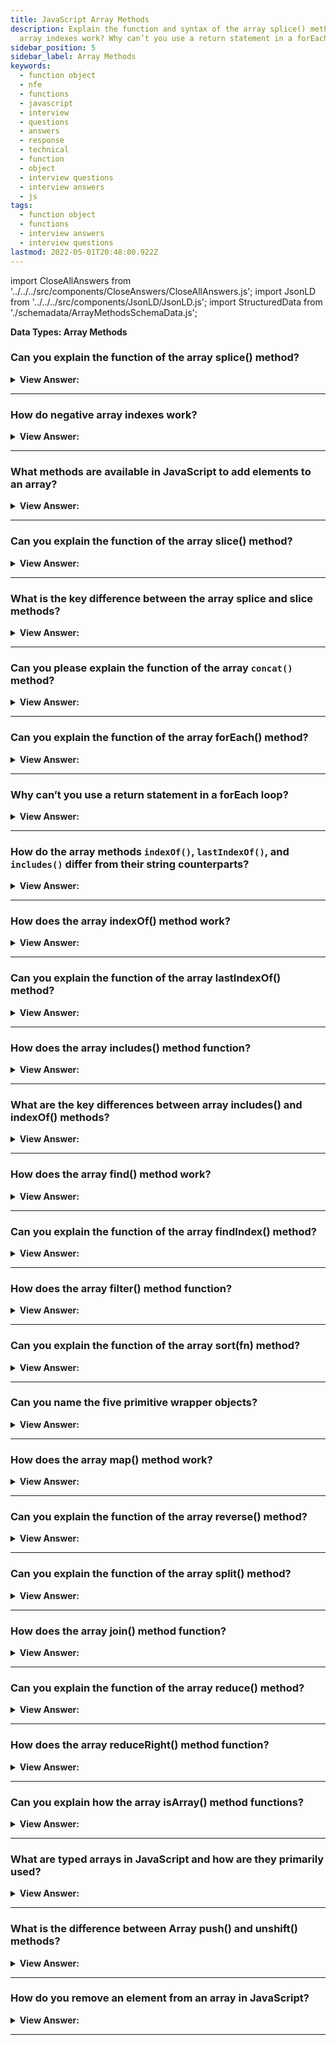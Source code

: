 ```yaml
---
title: JavaScript Array Methods
description: Explain the function and syntax of the array splice() method? How do negative
  array indexes work? Why can’t you use a return statement in a forEach loop?
sidebar_position: 5
sidebar_label: Array Methods
keywords:
  - function object
  - nfe
  - functions
  - javascript
  - interview
  - questions
  - answers
  - response
  - technical
  - function
  - object
  - interview questions
  - interview answers
  - js
tags:
  - function object
  - functions
  - interview answers
  - interview questions
lastmod: 2022-05-01T20:48:00.922Z
---
```


import CloseAllAnswers from '../../../src/components/CloseAnswers/CloseAllAnswers.js';
import JsonLD from '../../../src/components/JsonLD/JsonLD.js';
import StructuredData from './schemadata/ArrayMethodsSchemaData.js';

<JsonLD data={StructuredData} />

<head>
  <title>JavaScript Array Methods | Frontend Phone Interview Response</title>
</head>

**Data Types: Array Methods**

<CloseAllAnswers />

### Can you explain the function of the array splice() method?

<details>
  <summary><strong>View Answer:</strong></summary>
  <div>
  <div><strong>Interview Response:</strong> The splice() method is used to add, remove, or replace elements in an array. It has three arguments including the start index, delete count, and items to add.</div><br />
  <div><strong>Technical Response:</strong> The splice method is a swiss army knife for arrays; it can do everything. The splice() method changes the contents of an array by removing or replacing existing elements and/or adding new elements in place. The basic syntax of the splice method includes modifying arrays starting from the index start: removes deleteCount elements and then inserts elem1, ..., elemN in their place. Then it returns the array of removed elements.<br />
  </div><br />
  <div><strong className="codeExample">Code Example:</strong><br /><br />

<strong>Syntax: </strong> arr.splice(start[, deleteCount, elem1, ..., elemN]);<br /><br />

  <div></div>

```js
let arr = ['I', 'study', 'JavaScript'];
arr.splice(1, 1); // from index 1 remove 1 element

console.log(arr); // ["I", "JavaScript"]

const months = ['Jan', 'March', 'April', 'June'];
months.splice(1, 0, 'Feb');
// inserts at index 1
console.log(months); // [ 'Jan', 'Feb', 'March', 'April', 'June' ]

months.splice(4, 1, 'May');
// replaces 1 element at index 4

console.log(months);
// expected output: Array ["Jan", "Feb", "March", "April", "May"]
```

  </div>
  </div>
</details>

---

### How do negative array indexes work?

<details>
  <summary><strong>View Answer:</strong></summary>
  <div>
  <div><strong>Interview Response:</strong> Negative array indexes count from the end of the array, with -1 representing the last element, -2 representing the second-to-last, and so on.</div><br />
  <div><strong>Technical Response:</strong> Most array methods allow negative indexes. A negative index begins at the end of an array and steps back towards the front of the array, such as -1 being one index step from the end. There is no zero-index position at the end of the array.<br />
  </div><br />
  <div><strong className="codeExample">Code Example:</strong><br /><br />

  <div></div>

```js
let arr = [1, 2, 5];

// from index -1 (one step from the end)
// delete 0 elements,
// then insert 3 and 4
arr.splice(-1, 0, 3, 4);

console.log(arr); // 1,2,3,4,5
```

  </div>
  </div>
</details>

---

### What methods are available in JavaScript to add elements to an array?

<details>
  <summary><strong>View Answer:</strong></summary>
  <div>
  <div><strong>Interview Response:</strong> In JavaScript, elements can be added to an array using push() (to the end), unshift() (to the beginning), and splice() (at a specific index).</div><br />
  <div><strong className="codeExample">Code Example:</strong><br /><br />

  <div></div>

1. Using `push()` to add elements to the end of the array:

```javascript
let arr = ['a', 'b', 'c'];
arr.push('d');
console.log(arr);  // Logs: ['a', 'b', 'c', 'd']
```

2. Using `unshift()` to add elements to the beginning of the array:

```javascript
let arr = ['a', 'b', 'c'];
arr.unshift('0');
console.log(arr);  // Logs: ['0', 'a', 'b', 'c']
```

3. Using `splice()` to add elements at a specific index in the array:

```javascript
let arr = ['a', 'b', 'c'];
arr.splice(1, 0, '1.5');
console.log(arr);  // Logs: ['a', '1.5', 'b', 'c']
```

In the `splice()` example, the first parameter is the index where new elements should be added, the second parameter is the number of elements to remove (0 in this case, since we're only adding), and the rest are the elements to add.

  </div>
  </div>
</details>

---

### Can you explain the function of the array slice() method?

<details>
  <summary><strong>View Answer:</strong></summary>
  <div>
  <div><strong>Interview Response:</strong> The slice() method in JavaScript creates a new array by copying a portion of an existing array and returns it, with the option to specify the start and end (not including end) indexes of the elements to be copied..</div><br />
  <div><strong>Technical Response:</strong> The method arr.slice is significantly more straightforward than the similarly named arr.splice. It returns a new array with all entries from index start to finish copied to it (not including end). When both start and end are negative, the position from the array end is assumed. It works similarly to the string function str.slice, except instead of substrings, it creates subarrays. We can also use it without arguments: arr.slice() which duplicates arr. This process frequently obtains a duplicate for subsequent changes that should not affect the original array.<br />
  </div><br />
  <div><strong className="codeExample">Code Example:</strong><br /><br />

<strong>Syntax: </strong> slice(start, end);<br /><br />

  <div></div>

```js
let arr = ['t', 'e', 's', 't'];

console.log(arr.slice(1, 3)); // e,s (copy from 1 to 3)

console.log(arr.slice(-2)); // s,t (copy from -2 till the end)
```

  </div>
  </div>
</details>

---

### What is the key difference between the array splice and slice methods?

<details>
  <summary><strong>View Answer:</strong></summary>
  <div>
  <div><strong>Interview Response:</strong> The main difference between the splice() and slice() methods in JavaScript is that splice() changes the original array by adding or removing elements, while slice() creates a new array.
</div><br />
  <div><strong className="codeExample">Code Example:</strong><br /><br />

  <div></div>

```js
// Array Slice Method *
let arr = ['t', 'e', 's', 't'];

console.log(arr.slice(1, 3)); // e,s (copy from 1 to 3)

console.log(arr.slice(-2)); // s,t (copy from -2 till the end)

console.log(arr); // ['t', 'e', 's', 't']; no change to the original array

// Array Splice Method **
let arr2 = [1, 2, 5];

console.log(arr2.splice(-1, 0, 3, 4)); // returns []

// returns an empty array because it was ran before it was created

console.log(arr2); // 1,2,3,4,5 – modified the original array
```

  </div>
  </div>
</details>

---

### Can you please explain the function of the array `concat()` method?

<details>
  <summary><strong>View Answer:</strong></summary>
  <div>
  <div><strong>Interview Response:</strong> The concat() method creates a new array by merging two or more arrays, without modifying the original arrays.</div><br />
  <div><strong>Technical Response:</strong> You can use the concat() method to merge two or more arrays. This method does not change the existing arrays but returns a new array. It accepts any number of arguments using either arrays or values. Typically, it only copies elements from arrays. Other objects, even if they look like arrays, are added. But if an array-like object has a special Symbol.isConcatSpreadable property, it is treated as an array by concat its elements get added instead.<br />
  </div><br />
  <div><strong className="codeExample">Code Example:</strong><br /><br />

<strong>Syntax: </strong> arr.concat(arg1, arg2...);<br /><br />

  <div></div>

```js
let arr = [1, 2];

// create an array from: arr and [3,4]
console.log(arr.concat([3, 4])); // 1,2,3,4

// create an array from: arr and [3,4] and [5,6]
console.log(arr.concat([3, 4], [5, 6])); // 1,2,3,4,5,6

// create an array from: arr and [3,4], then add values 5 and 6
console.log(arr.concat([3, 4], 5, 6)); // 1,2,3,4,5,6

///////////////////////////////

let arr = [1, 2];

let arrayLike = {
  0: 'something',
  length: 1,
};

console.log(arr.concat(arrayLike)); // 1,2,[object Object]

///////////////////////////////

let arr = [1, 2];

let arrayLike = {
  0: 'something',
  1: 'else',
  [Symbol.isConcatSpreadable]: true,
  length: 2,
};

console.log(arr.concat(arrayLike)); // 1,2,something,else
```

  </div>
  </div>
</details>

---

### Can you explain the function of the array forEach() method?

<details>
  <summary><strong>View Answer:</strong></summary>
  <div>
  <div><strong>Interview Response:</strong> The forEach() method executes a provided function once for each array element, allowing you to perform an operation on each element of an array.</div><br />
  <div><strong>Technical Response:</strong> The arr.forEach method allows us to run a function for every element of an array and returns undefined. The function does not get executed for array elements without values. The forEach method accepts the current value and a callback with an optional item, index, and array. A forEach() loop is a function that runs another function (callback) on each item in an array. We define what happens in that callback function. You should note that forEach expects a synchronous function and does not wait for promises. The forEach should not get used like a for or for..of loop on large data sets. It can cause bottlenecks because you cannot directly break out of the loop using a break statement other than throwing an exception. The forEach() method is the wrong tool if you need such behavior.<br />
  </div><br />
  <div><strong className="codeExample">Code Example:</strong><br /><br />

<strong>Syntax: </strong> arr.forEach(callback function(item, index, array) {});<br /><br />

  <div></div>

```js
// Using an Arrow Function
let myFunction = (item, index) => {
  console.log(index + ':' + item);
};

const fruits = ['apple', 'orange', 'cherry'];
fruits.forEach(myFunction);

// Using an Function Declaration
const fruits2 = ['apple', 'orange', 'cherry'];
fruits2.forEach(myFunction);

function myFunction(item, index) {
  console.log(index + ':' + item);
}
```

  </div>
  </div>
</details>

---

### Why can’t you use a return statement in a forEach loop?

<details>
  <summary><strong>View Answer:</strong></summary>
  <div>
  <div><strong>Interview Response:</strong> In JavaScript, a return statement inside a forEach loop only exits the current iteration and not the entire loop.
</div><br />

:::note

Additionally, break and continue statements are not valid statements, resulting in a Syntax error.

:::

  </div>
</details>

---

### How do the array methods `indexOf()`, `lastIndexOf()`, and `includes()` differ from their string counterparts?

<details>
  <summary><strong>View Answer:</strong></summary>
  <div>
  <div><strong>Technical Response:</strong> The methods array indexOf, lastIndexOf, and includes method have the same syntax and do essentially the same as their string counterparts but operate on items instead of characters.<br /><br />
  </div>
  </div>
</details>

---

### How does the array indexOf() method work?

<details>
  <summary><strong>View Answer:</strong></summary>
  <div>
  <div><strong>Interview Response:</strong> The indexOf() method in JavaScript searches for the first occurrence of an element in an array and returns its first index. If the element is not found, it returns -1. It accepts two arguments, including the searchElement and fromIndex.</div><br />
  <div><strong>Technical Response:</strong> The indexOf() method returns the first index at which a given element is found in the array, or -1 if it is not present. It accepts two arguments, including the searchElement and fromIndex. The searchElement is the element located in the array. The fromIndex is the starting index in the array you want to start the element search from. indexOf() compares searchElement to elements of the Array using strict equality (the same method used by the === or triple-equals operator).<br />
  </div><br />
  <div><strong className="codeExample">Code Example:</strong><br /><br />

<strong>Syntax: </strong> arr.indexOf(searchElement[, fromIndex]);<br /><br />

  <div></div>

```js
let arr = [1, 0, false];

console.log(arr.indexOf(0)); // 1
console.log(arr.indexOf(false)); // 2
console.log(arr.indexOf(null)); // -1
```

  </div>
  </div>
</details>

---

### Can you explain the function of the array lastIndexOf() method?

<details>
  <summary><strong>View Answer:</strong></summary>
  <div>
  <div><strong>Interview Response:</strong> The lastIndexOf() method in JavaScript searches for the last occurrence of an element in an array and returns its index. If the element is not found, it returns -1.</div><br />
  <div><strong>Technical Response:</strong> The lastIndexOf() method returns the last index at which a given element gets found in the array, or -1 if it is not present. The array gets traversed backwards, beginning at fromIndex. There are two parameters to the lastIndexOf method, and the searchElement is the array element, and the second parameter is the optional fromIndex, which searches from the supplied index.<br />
  </div><br />
  <div><strong className="codeExample">Code Example:</strong><br /><br />

<strong>Syntax: </strong> arr.lastIndexOf(searchElement[, fromIndex]);<br /><br />

  <div></div>

```js
let numbers = [2, 5, 9, 2];

console.log(numbers.lastIndexOf(2)); // 3
console.log(numbers.lastIndexOf(7)); // -1
console.log(numbers.lastIndexOf(2, 3)); // 3
console.log(numbers.lastIndexOf(2, 2)); // 0
console.log(numbers.lastIndexOf(2, -2)); // 0
console.log(numbers.lastIndexOf(2, -1)); // 3
```

  </div>
  </div>
</details>

---

### How does the array includes() method function?

<details>
  <summary><strong>View Answer:</strong></summary>
  <div>
  <div><strong>Interview Response:</strong> The JavaScript array `includes()` method checks if an array contains a specified element, returning a boolean value: true if present, false if absent.</div><br />
  <div><strong>Technical Response:</strong> The includes() method determines whether an array includes a specific value among its entries, returning true or false as appropriate. Returns a Boolean, which is true if the value valueToFind gets found within the array (or the part of the array indicated by the index fromIndex, if specified). Values of zero are all considered to be equal, regardless of sign. (You should not consider -0 to be equal to both 0 and +0), but false is not considered to be the same as 0. The include method also has an optional fromIndex position as a starting point in the index forward.<br /><br />
  </div><br />
  <div><strong className="codeExample">Code Example:</strong><br /><br />

<strong>Syntax: </strong> arr.includes(valueToFind[, fromIndex]);<br /><br />

  <div></div>

```js
[1, 2, 3]
  .includes(2) // true

  [(1, 2, 3)].includes(4) // false

  [(1, 2, 3)].includes(3, 3) // false

  [(1, 2, 3)].includes(3, -1) // true

  [(1, 2, NaN)].includes(NaN); // true
```

  </div>
  </div>
</details>

---

### What are the key differences between array includes() and indexOf() methods?

<details>
  <summary><strong>View Answer:</strong></summary>
  <div>
  <div><strong>Interview Response:</strong> The key difference between includes() and indexOf() methods is that includes() returns a boolean (true/false) indicating if the element is present, while indexOf() returns the index of the first occurrence or -1 if not found.</div><br />
  <div><strong>Technical Response:</strong> There are notable differences between the includes() and indexOf() methods. The includes method returns a Boolean, and the indexOf method returns a subscript. The includes method finds NaN and undefined, whereas the indexOf method does not. The includes() method does not distinguish between -0 and +0 (This is not a bug, but clearly how JavaScript works. From a performance standpoint, the only difference is that it includes checks if you have passed it a regular expression instead of a string and throws an exception if you have. indexOf accepts a regular expression but always returns -1. So, while includes is a tiny amount slower because it must check if you passed it a regex, this makes no difference in how fast your code runs. You should use indexOf if you care about where the substring is in the original string. If you do not care, just call includes because it makes the intent of your code clearer.<br />
  </div><br />
  <div><strong className="codeExample">Code Example:</strong><br /><br />

  <div></div>

```js
// Using includes() method to check for NaN
const array1 = [NaN];

if (array1.includes(NaN)) {
  console.log('true. NAN was found in the array'); // true. NAN was found in the array
}

// Using indexOf() method to check for NaN
const array2 = [NaN];

if (array2.indexOf(NaN) == -1) {
  console.log('NaN not found in the array'); // NaN not found in the array
}
```

  </div>
  </div>
</details>

---

### How does the array find() method work?

<details>
  <summary><strong>View Answer:</strong></summary>
  <div>
  <div><strong>Interview Response:</strong> The JavaScript array find() method takes a callback function, iterating through array elements and returning the first element that satisfies the callback's condition, or undefined if not found.</div><br />
  <div><strong>Technical Response:</strong> The find method accepts a callback function on elements in an array where the item is the element index, and the array is the array itself. If it returns true, the search stops, and the item returns. If nothing gets found, undefined returns. It's good to keep in mind that index 0 is interpreted as a Falsy value in conditional statement checks on the find method.<br />
  </div><br />
  <div><strong className="codeExample">Code Example:</strong><br /><br />

<strong>Syntax: </strong> arr.find[callback(element[, index[, array]]](, thisArg));<br /><br />

  <div></div>

```js
// Simple Implementation
const array1 = [5, 12, 8, 130, 44];

const found = array1.find((element) => element > 10);

console.log(found);
// expected output: 12

// Implementation on Array Objects
let users = [
  { id: 1, name: 'John' },
  { id: 2, name: 'Pete' },
  { id: 3, name: 'Mary' },
];

let user = users.find((item) => item.id == 1);

console.log(user.name); // expected output: John
```

:::note

You should remember that index 0 gets interpreted as a falsie value in conditional statement checks on the find method.

:::

  </div>
  </div>
</details>

---

### Can you explain the function of the array findIndex() method?

<details>
  <summary><strong>View Answer:</strong></summary>
  <div>
  <div><strong>Interview Response:</strong> The JavaScript array findIndex() method takes a callback function, iterating through array elements and returning the first element's index that satisfies the callback's condition. If no element satisfies the test, it returns -1.
</div><br />
  <div><strong className="codeExample">Code Example:</strong><br /><br />

<strong>Syntax: </strong> arr.findIndex[callback( element[, index[, array]] ](, thisArg));<br /><br />

  <div></div>

```js
// Simple Implementation
const array1 = [5, 12, 8, 130, 44];

const found = array1.findIndex((element) => element > 10);

console.log(found);
// expected output: 1

// Implementation on Array Objects
let users = [
  { id: 1, name: 'John' },
  { id: 2, name: 'Pete' },
  { id: 3, name: 'Mary' },
];

let user = users.findIndex((item) => item.id == 1);

console.log(user); // expected output: 0
```

  </div>
  </div>
</details>

---

### How does the array filter() method function?

<details>
  <summary><strong>View Answer:</strong></summary>
  <div>
  <div><strong>Interview Response:</strong> The filter method calls a provided callback function once for each element in an array and constructs a new array of all the values for which the callback returns a value that coerces to true.</div><br />
  <div><strong>Technical Response:</strong> The filter method creates a new array with all elements that pass the test implemented by the provided function. The filter method calls a provided callback function once for each element in an array and constructs a new array of values for which the callback returns a value that coerces to true. The callback invokes only for indexes of the array that have assigned values; it does not invoke for indexes that have been deleted or assigned values. Array elements that do not pass the callback test are skipped and not included in the new array.<br />
  </div><br />
  <div><strong className="codeExample">Code Example:</strong><br /><br />

<strong>Syntax: </strong> arr.filter(callback(item, index, array);<br /><br />

  <div></div>

```js
let users = [
  { id: 1, name: 'John' },
  { id: 2, name: 'Pete' },
  { id: 3, name: 'Mary' },
];

// returns array of the first two users
let someUsers = users.filter((item) => item.id < 3);

alert(someUsers.length); // 2

// filter method with a callback function
function isBigEnough(value) {
  return value >= 10;
}

let filtered = [12, 5, 8, 130, 44].filter(isBigEnough);
// filtered is [12, 130, 44]
```

  </div>
  </div>
</details>

---

### Can you explain the function of the array sort(fn) method?

<details>
  <summary><strong>View Answer:</strong></summary>
  <div>
  <div><strong>Interview Response:</strong> The JavaScript array sort(fn) method sorts an array in place by comparing its elements using an optional compare function (fn), altering the original array.</div><br />
  <div><strong>Technical Response:</strong> The sort() method sorts the elements of an array in place (not copied) and returns the sorted array. The default sort order is ascending, built upon converting the elements into strings, then comparing their sequences of UTF-16 code units’ values. The sort method uses a comparative analysis of two elements where the first element gets compared against the second element. Because of Unicode comparison, numbers do not get appropriately compared by default.<br />
  </div><br />
  <div><strong className="codeExample">Code Example:</strong><br /><br />

<strong>Syntax: </strong> arr.sort([compareFunction]);<br /><br />

  <div></div>

```js
let arr = [1, 2, 15];

// the method reorders the content of arr
arr.sort();

console.log(arr); // 1, 15, 2

// The FIX for sorting numbers

function compareNumeric(a, b) {
  if (a > b) return 1;
  if (a == b) return 0;
  if (a < b) return -1;
}

let arr = [1, 2, 15];

arr.sort(compareNumeric);

console.log(arr); // 1, 2, 15
```

  </div>
  </div>
</details>

---

### Can you name the five primitive wrapper objects?

<details>
  <summary><strong>View Answer:</strong></summary>
  <div>
  <div><strong>Interview Response:</strong> The default sorting order of the sort() method in JavaScript is lexicographic (dictionary) order, treating elements as strings.<br /><br />
  </div>
  </div>
</details>

---

### How does the array map() method work?

<details>
  <summary><strong>View Answer:</strong></summary>
  <div>
  <div><strong>Interview Response:</strong> The array map method accepts a callback function that gets called for every array element. Each time callback executes, the returned value gets added to newArray. The callback accepts three arguments: item, index, and array.</div><br />
  <div><strong>Technical Response:</strong> The arr.map method is one of the most useful and often used. It calls the method for each array element and returns the resulting array. It accepts a callback function that gets called for every element of arr. Each time callback executes, the returned value gets added to newArray. The callback accepts three arguments: item, index, and array. The item is the current item getting called. Index and array are optional, where the index is the current item's index getting processed in the array. The array is the array that the map method is getting called.<br />
  </div><br />
  <div><strong className="codeExample">Syntax Example:</strong><br /><br />

  <div></div>

```js
let result = arr.map(function (item, index, array) {
  // returns the new value instead of item
});
```

  </div><br />
  <div><strong className="codeExample">Code Example:</strong><br /><br />

  <div></div>

```js
let arr = ['Bilbo', 'Gandalf', 'Nazgul'];

let lengths = arr.map((item) => item.length);
console.log(lengths); // 5,7,6
```

  </div>
  </div>
</details>

---

### Can you explain the function of the array reverse() method?

<details>
  <summary><strong>View Answer:</strong></summary>
  <div>
  <div><strong>Interview Response:</strong> The reverse() method in JavaScript reverses the order of elements in an array in place, meaning it modifies the original array.</div><br />
  <div><strong>Technical Response:</strong> The reverse method reverses the order of elements in an array. The first array element becomes the last, and the last array element becomes the first. It also returns the array after the reversal.<br />
  </div><br />
  <div><strong className="codeExample">Code Example:</strong><br /><br />

<strong>Syntax: </strong> arr.reverse();<br /><br />

  <div></div>

```js
const nums = [1, 2, 3];

console.log(nums); // [1, 2, 3]

// Now in reverse

nums.reverse();

console.log(nums); // [3, 2, 1]

// This is how you reverse string using the reverse method

let word = 'Hello';

// turn word to an array ['H', 'e', 'l', 'l', 'o']
let wordArr = Array.from(word);

wordArr.reverse(); // reverse ['H', 'e', 'l', 'l', 'o']

console.log(wordArr); // wordArr = ["o", "l", "l", "e", "H"]
```

:::note

We should note that you cannot use the reverse method to reverse a string. Its strictly used for arrays, but this can give insight into the reverse method's first step to reversing string. Simply (It’s not that simple), it turns the string into an array.

:::

  </div>
  </div>
</details>

---

### Can you explain the function of the array split() method?

<details>
  <summary><strong>View Answer:</strong></summary>
  <div>
  <div><strong>Interview Response:</strong> A split method divides a string into an ordered list of substrings, places them in an array, and returns that array of substrings. The split method accepts two arguments, including a delimiter and an optional number. The optional number sets the number of values returned in the array.</div><br />
  <div><strong>Technical Response:</strong> The split() method divides a String into an ordered list of substrings, puts these substrings into an array, and returns the array of strings. The division completes by searching for a specific pattern, where the pattern gets provided as the first parameter in the method's call. The split method has an optional second numeric argument, limiting the array length. If it gets provided, then the extra elements are ignored. In practice, it rarely gets used, in any case. When the empty string ("") gets used as a separator, the string is not split by user-perceived characters (grapheme clusters) or Unicode characters (codepoints) but by UTF-16 code units. This process destroys surrogate pairs.<br />
  </div><br />
  <div><strong className="codeExample">Code Example:</strong><br /><br />

<strong>Syntax: </strong> string.split(delimiter[, optional: number]);<br /><br />

  <div></div>

```js
let names = 'Bilbo, Gandalf, Nazgul';

let arr = names.split(', ');

console.log(arr);

for (let name of arr) {
  console.log(`A message to ${name}.`); // A message to Bilbo  (and other names)
}

// Using optional second parameter to return the first two strings to the array
let arr = 'Bilbo, Gandalf, Nazgul, Saruman'.split(', ', 2);

console.log(arr); // return Bilbo, Gandalf
```

  </div>
  </div>
</details>

---

### How does the array join() method function?

<details>
  <summary><strong>View Answer:</strong></summary>
  <div>
  <div><strong>Interview Response:</strong> The JavaScript array join() method combines array elements into a single string, using a specified separator (default: comma) between each element, without modifying the original array.
</div><br />
  <div><strong>Technical Response:</strong> The join() method creates and returns a new string by concatenating all elements in an array (or an array-like object), separated by commas or a specified separator string. If the array has only one item, that item returns without using the separator. The call arr.join(glue) does the reverse of a split. If an element is undefined, null, or an empty array [], it is converted to an empty string.<br /><br />
  </div><br />
  <div><strong className="codeExample">Code Example:</strong><br /><br />

<strong>Syntax: </strong> arr.join([separator]);<br /><br />

  <div></div>

```js
let arr = ['Wind', 'Water', 'Fire'];
arr.join(); // 'Wind,Water,Fire'
arr.join(', '); // 'Wind, Water, Fire'
arr.join(' + '); // 'Wind + Water + Fire'
arr.join(''); // 'WindWaterFire'
```

  </div>
  </div>
</details>

---

### Can you explain the function of the array reduce() method?

<details>
  <summary><strong>View Answer:</strong></summary>
  <div>
  <div><strong>Interview Response:</strong> The JavaScript array reduce() method takes a callback function and an optional initial value, reducing the array to a single output by iteratively applying the callback to each element, left to right.</div><br />
  <div><strong>Technical Response:</strong> The reduce() method executes a reducer function (that you provide) on each array element, resulting in a single output value. The reducer function takes four arguments: an accumulator, current value, current index, and the source array. The reducer function's returned value gets assigned to the accumulator, whose value is remembered across each iteration throughout the array and ultimately becomes the final, single resulting value. The method arr.reduceRight does the same but goes from right to left.<br />
  </div><br />
  <div><strong className="codeExample">Syntax Example:</strong><br /><br />

  <div></div>

```js
let value = arr.reduce(
  function (accumulator, item, index, array) {
    // ...
  },
  [initial]
);
```

  </div><br />
  <div><strong className="codeExample">Code Example:</strong><br /><br />

  <div></div>

```js
let arr = [1, 2, 3, 4, 5];

let result = arr.reduce((sum, current) => sum + current, 0);

console.log(result); // 15
```

:::note

The reduce method does not execute the function for array elements without values or change the original array.

:::

  </div>
  </div>
</details>

---

### How does the array reduceRight() method function?

<details>
  <summary><strong>View Answer:</strong></summary>
  <div>
  <div><strong>Interview Response:</strong> The JavaScript array reduceRight() method takes a callback function and an optional initial value, reducing the array to a single output by iteratively applying the callback to each element, right to left.
</div><br />
  <div><strong className="codeExample">Syntax Example:</strong><br /><br />

  <div></div>

```js
let value = arr.reduceRight(
  function (accumulator, item, index, array) {
    // ...
  },
  [initial]
);
```

  </div><br />
  <div><strong className="codeExample">Code Example:</strong><br /><br />

  <div></div>

```js
let arr = [1, 2, 3, 4, 5];

let result = arr.reduceRight((sum, current) => sum + current, 0);

alert(result); // 15
```

:::note

Conversely, the reduce() method does the same thing but from left to right.

:::

  </div>
  </div>
</details>

---

### Can you explain how the array isArray() method functions?

<details>
  <summary><strong>View Answer:</strong></summary>
  <div>
  <div><strong>Interview Response:</strong> The JavaScript Array.isArray() method is a static function that checks if a given value is an array, returning true if it is, or false if it's not.
</div><br />
  <div><strong className="codeExample">Syntax Example:</strong><br /><br />

  <div></div>

```js
Array.isArray(value);
```

  </div><br />
  <div><strong className="codeExample">Code Example:</strong><br /><br />

  <div></div>

```js
// all following calls return true
Array.isArray([]);
Array.isArray([1]);
Array.isArray(new Array());
Array.isArray(new Array('a', 'b', 'c', 'd'));
Array.isArray(new Array(3));
// Little known fact: Array.prototype itself is an array:
Array.isArray(Array.prototype); // returns true

// all following calls return false
Array.isArray();
Array.isArray({});
Array.isArray(null);
Array.isArray(undefined);
Array.isArray(17);
Array.isArray('Array');
Array.isArray(true);
Array.isArray(false);
Array.isArray(new Uint8Array(32));
Array.isArray({ __proto__: Array.prototype });
```

:::note

It is better to use the typeof operator to determine the object type.

:::

  </div>
  </div>
</details>

---

### What are typed arrays in JavaScript and how are they primarily used?

<details>
  <summary><strong>View Answer:</strong></summary>
  <div>
  <div><strong>Interview Response:</strong> Typed arrays in JavaScript are array-like objects that store raw binary data, primarily used for efficient handling of large numerical data sets in WebGL, Web Audio API, and binary manipulation.</div><br />
  <div><strong>Technical Response:</strong> JavaScript typed arrays are array-like objects that provide a mechanism for reading and writing raw binary data in memory buffers. As you may already know, Array objects grow and shrink dynamically and can have any JavaScript value, and JavaScript engines perform optimizations so that these arrays are fast.<br /><br /> Web applications become more powerful, adding features like audio and video manipulation, and access to raw data using WebSockets. It becomes clear that there are times when it would be helpful for JavaScript code to manipulate raw binary data easily. This point is the time where typed arrays come in. Each entry in a JavaScript typed array is a raw binary value in one of several supported formats, from 8-bit integers to 64-bit floating-point numbers.<br /><br /> However, typed arrays are not to be confused with standard arrays, as calling Array.isArray() on a typed array returns false. Moreover, not all methods available for standard arrays get supported by typed arrays (e.g., push and pop).<br /><br /> JavaScript typed arrays divide the implementation into buffers and views for optimal flexibility and efficiency. A buffer (implemented by the ArrayBuffer object) is an object that represents a block of data; it has no format and no way to retrieve its contents. A view is required to access the memory contained in a buffer. A view, which turns the data into a typed array, provides a context: a data type, beginning offset, and the number of elements.

  </div>
  </div>
</details>

---

### What is the difference between Array push() and unshift() methods?

<details>
  <summary><strong>View Answer:</strong></summary>
  <div>
  <div><strong>Interview Response:</strong> The Array push() method adds elements to the end of an array, while the unshift() method inserts elements at the beginning, both altering the original array and returning its new length.<br /><br />
  </div>
  </div>
</details>

---

### How do you remove an element from an array in JavaScript?

<details>
  <summary><strong>View Answer:</strong></summary>
  <div>
  <div><strong>Interview Response:</strong> To remove an element from an array in JavaScript, use splice() to remove and/or add elements, pop() to remove the last element, or shift() to remove the first element.<br /><br />
  </div>
  </div>
</details>

---
